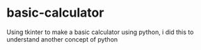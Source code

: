# basic-calculator
Using tkinter to make a basic calculator using python, i did this to understand another concept of python 
